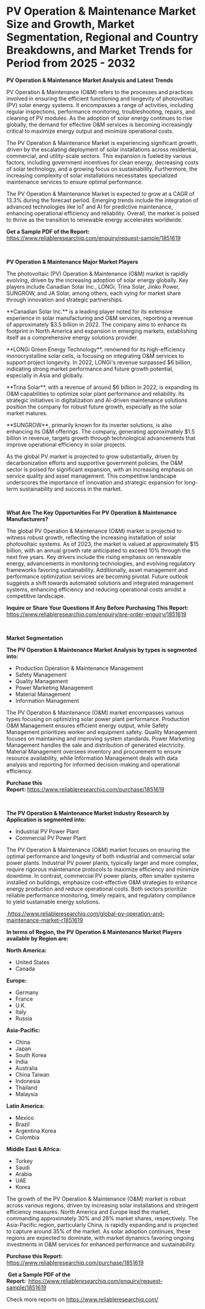 <p><h1>PV Operation & Maintenance Market Size and Growth, Market Segmentation, Regional and Country Breakdowns, and Market Trends for Period from 2025 -  2032</h1></p><p><strong>PV Operation & Maintenance Market Analysis and Latest Trends</strong></p>
<p><p>PV Operation & Maintenance (O&M) refers to the processes and practices involved in ensuring the efficient functioning and longevity of photovoltaic (PV) solar energy systems. It encompasses a range of activities, including regular inspections, performance monitoring, troubleshooting, repairs, and cleaning of PV modules. As the adoption of solar energy continues to rise globally, the demand for effective O&M services is becoming increasingly critical to maximize energy output and minimize operational costs.</p><p>The PV Operation & Maintenance Market is experiencing significant growth, driven by the escalating deployment of solar installations across residential, commercial, and utility-scale sectors. This expansion is fueled by various factors, including government incentives for clean energy, decreasing costs of solar technology, and a growing focus on sustainability. Furthermore, the increasing complexity of solar installations necessitates specialized maintenance services to ensure optimal performance.</p><p>The PV Operation & Maintenance Market is expected to grow at a CAGR of 13.3% during the forecast period. Emerging trends include the integration of advanced technologies like IoT and AI for predictive maintenance, enhancing operational efficiency and reliability. Overall, the market is poised to thrive as the transition to renewable energy accelerates worldwide.</p></p>
<p><strong>Get a Sample PDF of the Report:&nbsp;</strong> <a href="https://www.reliableresearchiq.com/enquiry/request-sample/1851619?utm_campaign=2783&utm_medium=2&utm_source=Github&utm_content=ia&utm_term=26032025&utm_id=pv-operation-maintenance">https://www.reliableresearchiq.com/enquiry/request-sample/1851619</a></p>
<p>&nbsp;</p>
<p><strong>PV Operation & Maintenance Major Market Players</strong></p>
<p><p>The photovoltaic (PV) Operation & Maintenance (O&M) market is rapidly evolving, driven by the increasing adoption of solar energy globally. Key players include Canadian Solar Inc., LONGi, Trina Solar, Jinko Power, SUNGROW, and JA Solar, among others, each vying for market share through innovation and strategic partnerships.</p><p>**Canadian Solar Inc.** is a leading player noted for its extensive experience in solar manufacturing and O&M services, reporting a revenue of approximately $3.5 billion in 2022. The company aims to enhance its footprint in North America and expansion in emerging markets, establishing itself as a comprehensive energy solutions provider.</p><p>**LONGi Green Energy Technology**, renowned for its high-efficiency monocrystalline solar cells, is focusing on integrating O&M services to support project longevity. In 2022, LONGi's revenue surpassed $6 billion, indicating strong market performance and future growth potential, especially in Asia and globally.</p><p>**Trina Solar**, with a revenue of around $6 billion in 2022, is expanding its O&M capabilities to optimize solar plant performance and reliability. Its strategic initiatives in digitalization and AI-driven maintenance solutions position the company for robust future growth, especially as the solar market matures.</p><p>**SUNGROW**, primarily known for its inverter solutions, is also enhancing its O&M offerings. The company, generating approximately $1.5 billion in revenue, targets growth through technological advancements that improve operational efficiency in solar projects.</p><p>As the global PV market is projected to grow substantially, driven by decarbonization efforts and supportive government policies, the O&M sector is poised for significant expansion, with an increasing emphasis on service quality and asset management. This competitive landscape underscores the importance of innovation and strategic expansion for long-term sustainability and success in the market.</p></p>
<p>&nbsp;</p>
<p><strong>What Are The Key Opportunities For PV Operation & Maintenance Manufacturers?</strong></p>
<p><p>The global PV Operation & Maintenance (O&M) market is projected to witness robust growth, reflecting the increasing installation of solar photovoltaic systems. As of 2023, the market is valued at approximately $15 billion, with an annual growth rate anticipated to exceed 10% through the next five years. Key drivers include the rising emphasis on renewable energy, advancements in monitoring technologies, and evolving regulatory frameworks favoring sustainability. Additionally, asset management and performance optimization services are becoming pivotal. Future outlook suggests a shift towards automated solutions and integrated management systems, enhancing efficiency and reducing operational costs amidst a competitive landscape.</p></p>
<p><strong>Inquire or Share Your Questions If Any Before Purchasing This Report:</strong> <a href="https://www.reliableresearchiq.com/enquiry/pre-order-enquiry/1851619?utm_campaign=2783&utm_medium=2&utm_source=Github&utm_content=ia&utm_term=26032025&utm_id=pv-operation-maintenance">https://www.reliableresearchiq.com/enquiry/pre-order-enquiry/1851619</a></p>
<p>&nbsp;</p>
<p><strong>Market Segmentation</strong></p>
<p><strong>The PV Operation & Maintenance Market Analysis by types is segmented into:</strong></p>
<p><ul><li>Production Operation & Maintenance Management</li><li>Safety Management</li><li>Quality Management</li><li>Power Marketing Management</li><li>Material Management</li><li>Information Management</li></ul></p>
<p><p>The PV Operation & Maintenance (O&M) market encompasses various types focusing on optimizing solar power plant performance. Production O&M Management ensures efficient energy output, while Safety Management prioritizes worker and equipment safety. Quality Management focuses on maintaining and improving system standards. Power Marketing Management handles the sale and distribution of generated electricity. Material Management oversees inventory and procurement to ensure resource availability, while Information Management deals with data analysis and reporting for informed decision-making and operational efficiency.</p></p>
<p><strong>Purchase this Report:&nbsp;</strong><a href="https://www.reliableresearchiq.com/purchase/1851619?utm_campaign=2783&utm_medium=2&utm_source=Github&utm_content=ia&utm_term=26032025&utm_id=pv-operation-maintenance">https://www.reliableresearchiq.com/purchase/1851619</a></p>
<p>&nbsp;</p>
<p><strong>The PV Operation & Maintenance Market Industry Research by Application is segmented into:</strong></p>
<p><ul><li>Industrial PV Power Plant</li><li>Commercial PV Power Plant</li></ul></p>
<p><p>The PV Operation & Maintenance (O&M) market focuses on ensuring the optimal performance and longevity of both industrial and commercial solar power plants. Industrial PV power plants, typically larger and more complex, require rigorous maintenance protocols to maximize efficiency and minimize downtime. In contrast, commercial PV power plants, often smaller systems installed on buildings, emphasize cost-effective O&M strategies to enhance energy production and reduce operational costs. Both sectors prioritize reliable performance monitoring, timely repairs, and regulatory compliance to yield sustainable energy solutions.</p></p>
<p><a href="https://www.reliableresearchiq.com/global-pv-operation-and-maintenance-market-r1851619?utm_campaign=2783&utm_medium=2&utm_source=Github&utm_content=ia&utm_term=26032025&utm_id=pv-operation-maintenance">&nbsp;https://www.reliableresearchiq.com/global-pv-operation-and-maintenance-market-r1851619</a></p>
<p><strong>In terms of Region, the PV Operation & Maintenance Market Players available by Region are:</strong></p>
<p>
    <p> <strong> North America: </strong>
        <ul>
            <li>United States</li>
            <li>Canada</li>
        </ul>
        </p> 
    <p> <strong> Europe: </strong>
        <ul>
            <li>Germany</li>
            <li>France</li>
            <li>U.K.</li>
            <li>Italy</li>
            <li>Russia</li>
        </ul>
        </p> 
    <p> <strong> Asia-Pacific: </strong>
        <ul>
            <li>China</li>
            <li>Japan</li>
            <li>South Korea</li>
            <li>India</li>
            <li>Australia</li>
            <li>China Taiwan</li>
            <li>Indonesia</li>
            <li>Thailand</li>
            <li>Malaysia</li>
        </ul>
        </p> 
    <p> <strong> Latin America: </strong>
        <ul>
            <li>Mexico</li>
            <li>Brazil</li>
            <li>Argentina Korea</li>
            <li>Colombia</li>
        </ul>
        </p> 
    <p> <strong> Middle East & Africa: </strong>
        <ul>
            <li>Turkey</li>
            <li>Saudi</li>
            <li>Arabia</li>
            <li>UAE</li>
            <li>Korea</li>
        </ul>
    </p>
    </p>
<p><p>The growth of the PV Operation & Maintenance (O&M) market is robust across various regions, driven by increasing solar installations and stringent efficiency measures. North America and Europe lead the market, commanding approximately 30% and 28% market shares, respectively. The Asia-Pacific region, particularly China, is rapidly expanding and is projected to capture around 35% of the market. As solar adoption continues, these regions are expected to dominate, with market dynamics favoring ongoing investments in O&M services for enhanced performance and sustainability.</p></p>
<p><strong>Purchase this Report: </strong><a href="https://www.reliableresearchiq.com/purchase/1851619?utm_campaign=2783&utm_medium=2&utm_source=Github&utm_content=ia&utm_term=26032025&utm_id=pv-operation-maintenance">https://www.reliableresearchiq.com/purchase/1851619</a></p>
<p>&nbsp;<strong>Get a Sample PDF of the Report:&nbsp;&nbsp;</strong><a href="https://www.reliableresearchiq.com/enquiry/request-sample/1851619?utm_campaign=2783&utm_medium=2&utm_source=Github&utm_content=ia&utm_term=26032025&utm_id=pv-operation-maintenance">https://www.reliableresearchiq.com/enquiry/request-sample/1851619</a></p>
<p><strong></strong></p>
<p>Check more reports on <a href="https://www.reliableresearchiq.com/?utm_campaign=2783&utm_medium=2&utm_source=Github&utm_content=ia&utm_term=26032025&utm_id=pv-operation-maintenance">https://www.reliableresearchiq.com/</a></p>